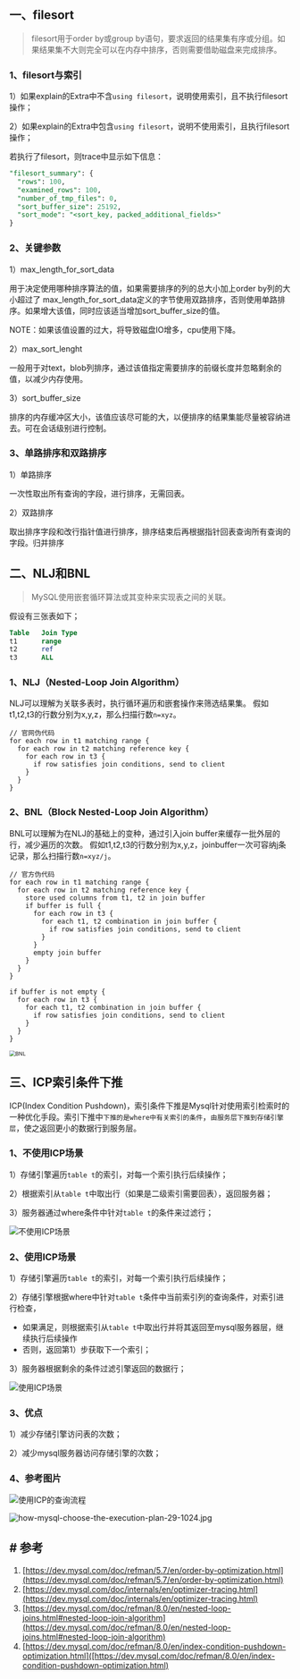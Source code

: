 ## 一、filesort

> filesort用于order by或group by语句，要求返回的结果集有序或分组。如果结果集不大则完全可以在内存中排序，否则需要借助磁盘来完成排序。

### 1、filesort与索引
1）如果explain的Extra中不含`using filesort`，说明使用索引，且不执行filesort操作；

2）如果explain的Extra中包含`using filesort`，说明不使用索引，且执行filesort操作；

若执行了filesort，则trace中显示如下信息：
```sql
"filesort_summary": {
  "rows": 100,
  "examined_rows": 100,
  "number_of_tmp_files": 0,
  "sort_buffer_size": 25192,
  "sort_mode": "<sort_key, packed_additional_fields>"
}
```
### 2、关键参数

1）max_length_for_sort_data

用于决定使用哪种排序算法的值，如果需要排序的列的总大小加上order by列的大小超过了 max_length_for_sort_data定义的字节使用双路排序，否则使用单路排序。如果增大该值，同时应该适当增加sort_buffer_size的值。

NOTE：如果该值设置的过大，将导致磁盘IO增多，cpu使用下降。

2）max_sort_lenght

一般用于对text，blob列排序，通过该值指定需要排序的前缀长度并忽略剩余的值，以减少内存使用。

3）sort_buffer_size

排序的内存缓冲区大小，该值应该尽可能的大，以便排序的结果集能尽量被容纳进去。可在会话级别进行控制。

### 3、单路排序和双路排序

1）单路排序

一次性取出所有查询的字段，进行排序，无需回表。

2）双路排序

取出排序字段和改行指针值进行排序，排序结束后再根据指针回表查询所有查询的字段。归并排序

## 二、NLJ和BNL

> MySQL使用嵌套循环算法或其变种来实现表之间的关联。

假设有三张表如下；

```sql
Table   Join Type
t1      range
t2      ref
t3      ALL
```

### 1、NLJ（Nested-Loop Join Algorithm）

NLJ可以理解为关联多表时，执行循环遍历和嵌套操作来筛选结果集。
假如t1,t2,t3的行数分别为x,y,z，那么扫描行数`n=xyz`。

```shell
// 官网伪代码
for each row in t1 matching range {
  for each row in t2 matching reference key {
    for each row in t3 {
      if row satisfies join conditions, send to client
    }
  }
}
```

### 2、BNL（Block Nested-Loop Join Algorithm）

BNL可以理解为在NLJ的基础上的变种，通过引入join buffer来缓存一批外层的行，减少遍历的次数。
假如t1,t2,t3的行数分别为x,y,z，joinbuffer一次可容纳j条记录，那么扫描行数`n=xyz/j`。

```shell
// 官方伪代码
for each row in t1 matching range {
  for each row in t2 matching reference key {
    store used columns from t1, t2 in join buffer
    if buffer is full {
      for each row in t3 {
        for each t1, t2 combination in join buffer {
          if row satisfies join conditions, send to client
        }
      }
      empty join buffer
    }
  }
}

if buffer is not empty {
  for each row in t3 {
    for each t1, t2 combination in join buffer {
      if row satisfies join conditions, send to client
    }
  }
}
```

<img src="pic/1240-20210115030419130.png" alt="BNL" style="zoom:67%;" />

## 三、ICP索引条件下推

ICP(Index Condition Pushdown)，索引条件下推是Mysql针对使用索引检索时的一种优化手段。索引下推中`下推的是where中有关索引的条件`，`由服务层下推到存储引擎层`，使之返回更小的数据行到服务层。

### 1、不使用ICP场景

1）存储引擎遍历`table t`的索引，对每一个索引执行后续操作；

2）根据索引从`table t`中取出行（如果是二级索引需要回表），返回服务器；

3）服务器通过where条件中针对`table t`的条件来过滤行；

<img src="pic/1240-20210115030518325.png" alt="不使用ICP场景"  />

### 2、使用ICP场景

1）存储引擎遍历`table t`的索引，对每一个索引执行后续操作；

2）存储引擎根据where中针对`table t`条件中当前索引列的查询条件，对索引进行检查，

- 如果满足，则根据索引从`table t`中取出行并将其返回至mysql服务器层，继续执行后续操作
- 否则，返回第1）步获取下一个索引；

3）服务器根据剩余的条件过滤引擎返回的数据行；

![使用ICP场景](pic/1240-20210115030518416-0651118.png)

### 3、优点

1）减少存储引擎访问表的次数；

2）减少mysql服务器访问存储引擎的次数；

### 4、参考图片

![使用ICP的查询流程](pic/1240-20210115030518416.png)



![how-mysql-choose-the-execution-plan-29-1024.jpg](pic/1240.jpeg)

## # 参考
1. [https://dev.mysql.com/doc/refman/5.7/en/order-by-optimization.html](https://dev.mysql.com/doc/refman/5.7/en/order-by-optimization.html)
1. [https://dev.mysql.com/doc/internals/en/optimizer-tracing.html](https://dev.mysql.com/doc/internals/en/optimizer-tracing.html)
1. [https://dev.mysql.com/doc/refman/8.0/en/nested-loop-joins.html#nested-loop-join-algorithm](https://dev.mysql.com/doc/refman/8.0/en/nested-loop-joins.html#nested-loop-join-algorithm)
1. [https://dev.mysql.com/doc/refman/8.0/en/index-condition-pushdown-optimization.html]([https://dev.mysql.com/doc/refman/8.0/en/index-condition-pushdown-optimization.html)